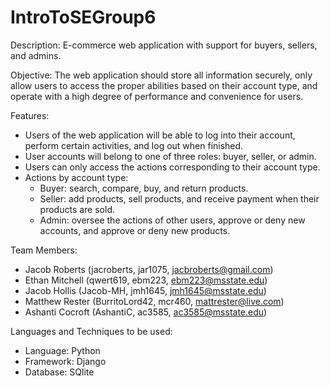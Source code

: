 # IntroToSEGroup6

Description:
  E-commerce web application with support for buyers, sellers, and admins. 

Objective:
  The web application should store all information securely, only allow users to access the proper abilities based on their account type, and operate with a high degree of performance and convenience for users.

Features:
  - Users of the web application will be able to log into their account, perform certain activities, and log out when finished. 
  - User accounts will belong to one of three roles: buyer, seller, or admin.
  - Users can only access the actions corresponding to their account type.
  - Actions by account type:
    - Buyer: search, compare, buy, and return products.
    - Seller: add products, sell products, and receive payment when their products are sold.
    - Admin: oversee the actions of other users, approve or deny new accounts, and approve or deny new products.

Team Members:
  - Jacob Roberts (jacroberts, jar1075, jacbroberts@gmail.com)
  - Ethan Mitchell (qwert619, ebm223, ebm223@msstate.edu)
  - Jacob Hollis (Jacob-MH, jmh1645, jmh1645@msstate.edu)
  - Matthew Rester (BurritoLord42, mcr460, mattrester@live.com)
  - Ashanti Cocroft (AshantiC, ac3585, ac3585@msstate.edu)

Languages and Techniques to be used:
  - Language: Python
  - Framework: Django
  - Database: SQlite

